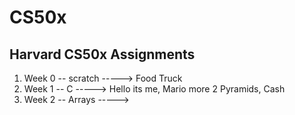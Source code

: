 # CS50x
Harvard CS50x Assignments
---

1. Week 0 -- scratch -----> Food Truck
2. Week 1 -- C -----> Hello its me, Mario more 2 Pyramids, Cash
3. Week 2 -- Arrays -----> 
